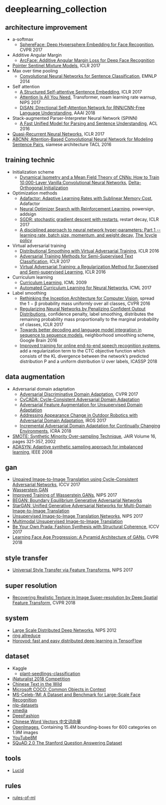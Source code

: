 # deeplearning_collection
## architecture improvement
- a-softmax
  - [SphereFace: Deep Hypersphere Embedding for Face Recognition](https://arxiv.org/abs/1704.08063), CVPR 2017
- Additive Angular Margin
  - [ArcFace: Additive Angular Margin Loss for Deep Face Recognition](https://arxiv.org/abs/1801.07698)
- [Pointer Sentinel Mixture Models](https://arxiv.org/abs/1609.07843), ICLR 2017
- Max over time pooling
  - [Convolutional Neural Networks for Sentence Classification](https://arxiv.org/abs/1408.5882), EMNLP 2014
- Self attention
  - [A Structured Self-attentive Sentence Embedding](https://arxiv.org/abs/1703.03130), ICLR 2017
  - [Attention Is All You Need](https://arxiv.org/abs/1706.03762), Transformer, noam learning rate warnup, NIPS 2017
  - [DiSAN: Directional Self-Attention Network for RNN/CNN-Free Language Understanding](https://arxiv.org/abs/1709.04696), AAAI 2018
- Stack-augmented Parser-Interpreter Neural Network (SPINN)
  - [A Fast Unified Model for Parsing and Sentence Understanding](https://arxiv.org/abs/1603.06021), ACL 2016
- [Quasi-Recurrent Neural Networks](https://arxiv.org/abs/1611.01576), ICLR 2017
- [ABCNN: Attention-Based Convolutional Neural Network for Modeling Sentence Pairs](https://arxiv.org/abs/1512.05193v4), siamese architecture TACL 2016

## training technic
- Initialization scheme
  - [Dynamical Isometry and a Mean Field Theory of CNNs: How to Train 10,000-Layer Vanilla Convolutional Neural Networks](https://arxiv.org/abs/1806.05393), [Delta-Orthogonal Initialization](https://www.tensorflow.org/api_docs/python/tf/contrib/framework/convolutional_delta_orthogonal)
- Optimization methods
  - [Adafactor: Adaptive Learning Rates with Sublinear Memory Cost](https://arxiv.org/abs/1804.04235), Adafactor
  - [Neural Optimizer Search with Reinforcement Learning](https://arxiv.org/abs/1709.07417), powersign, addsign
  - [SGDR: stochastic gradient descent with restarts](https://arxiv.org/abs/1608.03983), restart decay, ICLR 2017
  - [A disciplined approach to neural network hyper-parameters: Part 1 -- learning rate, batch size, momentum, and weight decay](https://arxiv.org/abs/1803.09820), [The 1cycle policy](https://sgugger.github.io/the-1cycle-policy.html#the-1cycle-policy)
- Virtual adversarial training
  - [Distributional Smoothing with Virtual Adversarial Training](https://arxiv.org/abs/1507.00677), ICLR 2016
  - [Adversarial Training Methods for Semi-Supervised Text Classification](https://arxiv.org/abs/1605.07725), ICLR 2017
  - [Virtual Adversarial Training: a Regularization Method for Supervised and Semi-supervised Learning](https://arxiv.org/abs/1704.03976), ICLR 2016
- Curriculum learning
  - [Curriculum Learning](https://ronan.collobert.com/pub/matos/2009_curriculum_icml.pdf), ICML 2009
  - [Automated Curriculum Learning for Neural Networks](https://arxiv.org/abs/1704.03003), ICML 2017
- Label smoothing
  - [Rethinking the Inception Architecture for Computer Vision](https://arxiv.org/abs/1512.00567), spread the 1 − β probability mass uniformly over all classes, CVPR 2016
  - [Regularizing Neural Networks by Penalizing Confident Output Distributions](https://arxiv.org/abs/1701.06548),  confidence penalty, label smoothing, distributes the remaining probability mass proportionally to the marginal probability of classes, ICLR 2017
  - [Towards better decoding and language model integration in sequence to sequence models](https://arxiv.org/abs/1612.02695), neighborhood smoothing scheme, Google Brain 2016
  - [Improved training for online end-to-end speech recognition systems](https://arxiv.org/abs/1711.02212), add a regularization term to the CTC objective function which consists of the KL divergence between the network’s predicted distribution P and a uniform distribution U over labels, ICASSP 2018

## data augmentation
- Adversarial domain adaptation
  - [Adversarial Discriminative Domain Adaptation](https://arxiv.org/abs/1702.05464), CVPR 2017
  - [CyCADA: Cycle-Consistent Adversarial Domain Adaptation](https://arxiv.org/abs/1711.03213)
  - [Adversarial Feature Augmentation for Unsupervised Domain Adaptation](https://arxiv.org/abs/1711.08561)
  - [Addressing Appearance Change in Outdoor Robotics with Adversarial Domain Adaptation](https://arxiv.org/abs/1703.01461), IROS 2017
  - [Incremental Adversarial Domain Adaptation for Continually Changing Environments](https://arxiv.org/abs/1712.07436), ICRA 2018
 - [SMOTE: Synthetic Minority Over-sampling Technique](https://arxiv.org/abs/1106.1813), JAIR Volume 16, pages 321-357, 2002
 - [ADASYN: Adaptive synthetic sampling approach for imbalanced learning](http://sci2s.ugr.es/keel/pdf/algorithm/congreso/2008-He-ieee.pdf), IEEE 2008

## gan
- [Unpaired Image-to-Image Translation using Cycle-Consistent Adversarial Networks](https://arxiv.org/abs/1703.10593), ICCV 2017
- [Wasserstein GAN](https://arxiv.org/abs/1701.07875)
- [Improved Training of Wasserstein GANs](https://arxiv.org/abs/1704.00028), NIPS 2017
- [BEGAN: Boundary Equilibrium Generative Adversarial Networks](https://arxiv.org/abs/1703.10717)
- [StarGAN: Unified Generative Adversarial Networks for Multi-Domain Image-to-Image Translation](https://arxiv.org/abs/1711.09020)
- [Unsupervised Image-to-Image Translation Networks](https://arxiv.org/abs/1703.00848), NIPS 2017
- [Multimodal Unsupervised Image-to-Image Translation](https://arxiv.org/abs/1804.04732)
- [Be Your Own Prada: Fashion Synthesis with Structural Coherence](https://arxiv.org/abs/1710.07346), ICCV 2017
- [Learning Face Age Progression: A Pyramid Architecture of GANs](https://arxiv.org/abs/1711.10352), CVPR 2018

## style transfer
- [Universal Style Transfer via Feature Transforms](https://arxiv.org/abs/1705.08086), NIPS 2017

## super resolution
- [Recovering Realistic Texture in Image Super-resolution by Deep Spatial Feature Transform](https://github.com/xinntao/CVPR18-SFTGAN), CVPR 2018

## system
- [Large Scale Distributed Deep Networks](https://static.googleusercontent.com/media/research.google.com/en//archive/large_deep_networks_nips2012.pdf), NIPS 2012
- [ring allreduce](http://research.baidu.com/bringing-hpc-techniques-deep-learning/)
- [Horovod: fast and easy distributed deep learning in TensorFlow](https://arxiv.org/abs/1802.05799)

## dataset
- Kaggle
  - [plant-seedlings-classification](https://www.kaggle.com/c/plant-seedlings-classification/data)
- [iNaturalist 2018 Competition](https://github.com/visipedia/inat_comp)
- [Chinese Text in the Wild](https://arxiv.org/abs/1803.00085v1)
- [Microsoft COCO: Common Objects in Context](https://arxiv.org/abs/1405.0312)
- [MS-Celeb-1M: A Dataset and Benchmark for Large-Scale Face Recognition](https://arxiv.org/abs/1607.08221)
- [nlp-datasets](https://github.com/niderhoff/nlp-datasets/blob/master/README.md)
- [xmedia](http://www.icst.pku.edu.cn/mipl/xmedia/)
- [DeepFashion](http://mmlab.ie.cuhk.edu.hk/projects/DeepFashion.html)
- [Chinese Word Vectors 中文词向量](https://github.com/Embedding/Chinese-Word-Vectors)
- [OpenImages](https://storage.googleapis.com/openimages/web/index.html), Containing 15.4M bounding-boxes for 600 categories on 1.9M images
- [YouTube8M](https://research.google.com/youtube8m/)
- [SQuAD 2.0 The Stanford Question Answering Dataset](https://rajpurkar.github.io/SQuAD-explorer/)

## tools
- [Lucid](https://github.com/tensorflow/lucid)

## rules
- [rules-of-ml](https://developers.google.cn/machine-learning/rules-of-ml/)
